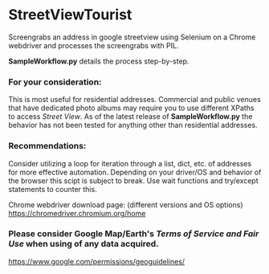 # StreetViewTourist
Screengrabs an address in google streetview using Selenium on a Chrome webdriver and processes the screengrabs with PIL. 

**SampleWorkflow.py** details the process step-by-step.

### For your consideration:
This is most useful for residential addresses. Commercial and public venues that have dedicated photo albums may require you to use different XPaths to access *Street View*. As of the latest release of **SampleWorkflow.py** the behavior has not been tested for anything other than residential addresses.

### Recommendations:
Consider utilizing a loop for iteration through a list, dict, etc. of addresses for more effective automation. Depending on your driver/OS and behavior of the browser this scipt is subject to break. Use wait functions and try/except statements to counter this.

Chrome webdriver download page: (different versions and OS options)
https://chromedriver.chromium.org/home

### Please consider Google Map/Earth's *Terms of Service and Fair Use* when using of any data acquired.
https://www.google.com/permissions/geoguidelines/
